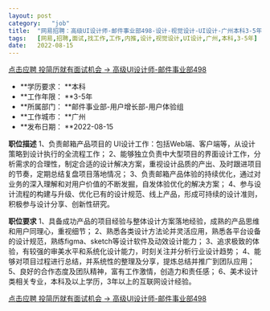 ```yaml
---
layout:	post
category:	"job"
title:	"网易招聘：高级UI设计师-邮件事业部498-设计-视觉设计-UI设计-广州本科3-5年"
tags:	[网易,招聘,面试,找工作,工作,内推,设计,视觉设计,UI设计,广州,本科,3-5年]
date:	2022-08-15
---
```


[点击应聘 投简历就有面试机会 -> 高级UI设计师-邮件事业部498](http://mobile.bole.netease.com/bole/boleDetail?id=42193&employeeId=346f03c3cda5f04c&key=all)



- **学历要求： **本科
- **工作年限： **3-5年
- **所属部门： **邮件事业部-用户增长部-用户体验组
- **工作城市： **广州
- **发布日期： **2022-08-15



**职位描述**
1、负责邮箱产品项目的 UI设计工作：包括Web端、客户端等，从设计策略到设计执行的全流程工作；
2、能够独立负责中大型项目的界面设计工作，分析需求的合理性，制定合适的设计解决方案，重视设计品质的产出、及时跟进项目的节奏，定期总结复盘项目落地情况；
3、负责邮箱产品体验的持续优化，通过对业务的深入理解和对用户价值的不断发掘，自发体验优化的解决方案；
4、参与设计流程的构建与升级、优化已有的设计规范、线上产品，形成可持续的设计准则，积极参与设计分享、创新性研究。



**职位要求**
1、具备成功产品的项目经验与整体设计方案落地经验，成熟的产品思维和用户同理心，重视细节；
2、熟悉各类设计方法论并灵活应用，熟悉各平台设备的设计规范，熟练figma、sketch等设计软件及动效设计能力；
3、追求极致的体验，有较强的审美水平和系统化设计能力，时刻关注并分析行业设计趋势；
4、能够对项目过程进行总结，并系统性的整理及分享，提炼总结并推广到团队应用；
5、良好的合作态度及团队精神，富有工作激情，创造力和责任感；
6、美术设计类相关专业，本科及以上学历，3年以上的互联网设计经验。



[点击应聘 投简历就有面试机会 -> 高级UI设计师-邮件事业部498](http://mobile.bole.netease.com/bole/boleDetail?id=42193&employeeId=346f03c3cda5f04c&key=all)